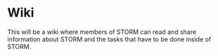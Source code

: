 # Wiki
This will be a wiki where members of STORM can read and share information about STORM and the tasks that have to be done inside of STORM.
